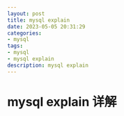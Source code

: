 ```yaml
---
layout: post
title: mysql explain
date: 2023-05-05 20:31:29
categories: 
- mysql
tags:
- mysql
- mysql explain
description: mysql explain
---
```

# mysql explain 详解